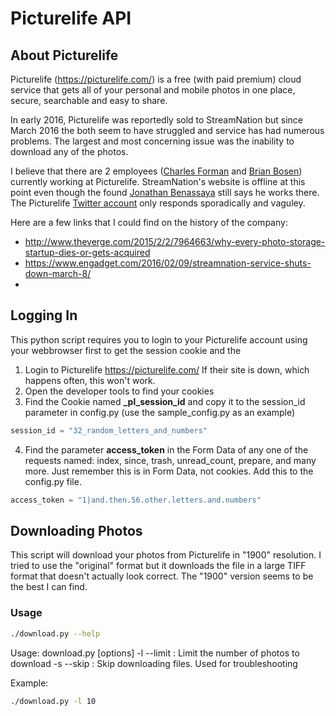 # Picturelife API

## About Picturelife
Picturelife (https://picturelife.com/) is a free (with paid premium) cloud service that gets all of your personal and mobile photos in one place, secure, searchable and easy to share.

In early 2016, Picturelife was reportedly sold to StreamNation but since March 2016 the both seem to have struggled and service has had numerous problems. The largest and most concerning issue was the inability to download any of the photos.

I believe that there are 2 employees ([Charles Forman](https://www.linkedin.com/in/iminlikewithyou) and [Brian Bosen](https://www.linkedin.com/in/brian-bosen-148aa82)) currently working at Picturelife. StreamNation's website is offline at this point even though the found [Jonathan Benassaya](https://www.linkedin.com/in/jbenassaya) still says he works there. The Picturelife [Twitter account](https://twitter.com/picturelife) only responds sporadically and vaguley.

Here are a few links that I could find on the history of the company:

* http://www.theverge.com/2015/2/2/7964663/why-every-photo-storage-startup-dies-or-gets-acquired
* https://www.engadget.com/2016/02/09/streamnation-service-shuts-down-march-8/
* 

## Logging In

This python script requires you to login to your Picturelife account using your webbrowser first to get the session cookie and the 

1. Login to Picturelife https://picturelife.com/ If their site is down, which happens often, this won't work.
2. Open the developer tools to find your cookies
3. Find the Cookie named **_pl_session_id** and copy it to the session_id parameter in config.py (use the sample_config.py as an example)
```python
session_id = "32_random_letters_and_numbers"
```
4. Find the parameter **access_token** in the Form Data of any one of the requests named: index, since, trash, unread_count, prepare, and many more. Just remember this is in Form Data, not cookies. Add this to the config.py file.
```python
access_token = "1|and.then.56.other.letters.and.numbers"
```

## Downloading Photos

This script will download your photos from Picturelife in "1900" resolution. I tried to use the "original" format but it downloads the file in a large TIFF format that doesn't actually look correct. The "1900" version seems to be the best I can find.

### Usage
```bash
./download.py --help
```

Usage: download.py [options]
 -l --limit : Limit the number of photos to download
 -s --skip  : Skip downloading files. Used for troubleshooting

Example:

```bash
./download.py -l 10
```
